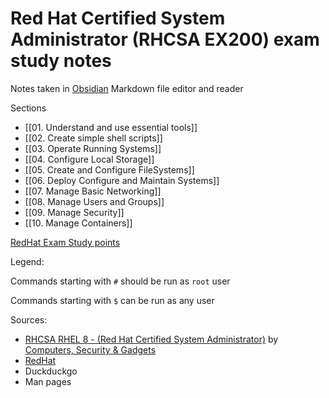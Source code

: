 # Red Hat Certified System Administrator (RHCSA EX200) exam study notes

Notes taken in [Obsidian](https://obsidian.md/) Markdown file editor and reader

Sections 
- [[01. Understand and use essential tools]]
- [[02. Create simple shell scripts]]
- [[03. Operate Running Systems]]
- [[04. Configure Local Storage]]
- [[05. Create and Configure FileSystems]]
- [[06. Deploy Configure and Maintain Systems]]
- [[07. Manage Basic Networking]]
- [[08. Manage Users and Groups]]
- [[09. Manage Security]]
- [[10. Manage Containers]]

[RedHat Exam Study points](https://www.redhat.com/en/services/training/ex200-red-hat-certified-system-administrator-rhcsa-exam?section=Objectives)

Legend:

Commands starting with `#` should be run as `root` user

Commands starting with `$` can be run as any user



Sources: 
 - [RHCSA RHEL 8 - (Red Hat Certified System Administrator)](https://www.youtube.com/playlist?list=PLsSTa0x6YacC2jNX9iV1ukbA8g4mcTfdE) by [Computers, Security & Gadgets](https://www.youtube.com/c/ComputersSecurityGadgets)
 - [RedHat](https://www.redhat.com)
 - Duckduckgo
 - Man pages